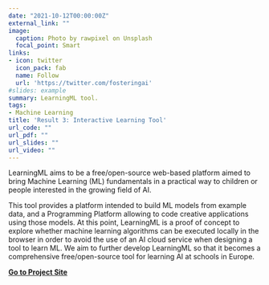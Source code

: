 ```yaml
---
date: "2021-10-12T00:00:00Z"
external_link: ""
image:
  caption: Photo by rawpixel on Unsplash
  focal_point: Smart
links:
- icon: twitter
  icon_pack: fab
  name: Follow
  url: 'https://twitter.com/fosteringai'
#slides: example
summary: LearningML tool.
tags:
- Machine Learning
title: 'Result 3: Interactive Learning Tool'
url_code: ""
url_pdf: ""
url_slides: ""
url_video: ""
---
```


LearningML aims to be a free/open-source web-based platform aimed to bring Machine Learning (ML) fundamentals in a practical way to children or people interested in the growing field of AI. 

This tool provides a platform intended to build ML models from example data, and a Programming Platform allowing to code creative applications using those models. At this point, LearningML is a proof of concept to explore whether machine learning algorithms can be executed locally in the browser in order to avoid the use of an AI cloud service when designing a tool to learn ML. We aim to further develop LearningML so that it becomes a comprehensive free/open-source tool for learning AI at schools in Europe.


<a class="boton" href="https://web.learningml.org/en/home-spanish-en-translation/" > **Go to Project Site** </a>

